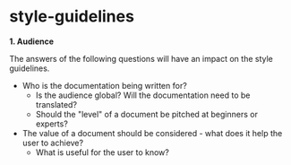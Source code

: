# style-guidelines

**1. Audience**

The answers of the following questions will have an impact on the style guidelines.

- Who is the documentation being written for? 
  - Is the audience global? Will the documentation need to be translated? 
  - Should the "level" of a document be pitched at beginners or experts?
- The value of a document should be considered - what does it help the user to achieve? 
  - What is useful for the user to know?

